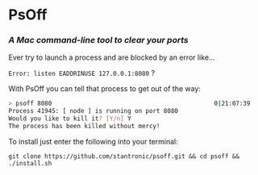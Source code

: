 # PsOff
### _A Mac command-line tool to clear your ports_

Ever try to launch a process and are blocked by an error like...

```Error: listen EADDRINUSE 127.0.0.1:8080``` ?

With PsOff you can tell that process to get out of the way:

```sh
> psoff 8080                                             0|21:07:39
Process 41945: [ node ] is running on port 8080
Would you like to kill it? [Y/n] Y
The process has been killed without mercy!
```

To install just enter the following into your terminal:

```git clone https://github.com/stantronic/psoff.git && cd psoff && ./install.sh```

